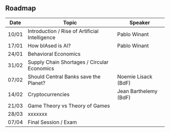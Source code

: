 ## Roadmap

| Date  | Topic                                              | Speaker                 |
| ----- | -------------------------------------------------- | ----------------------- |
| 10/01 | Introduction  / Rise of Artificial Intelligence    | Pablo Winant            |
| 17/01 | How bIAsed is AI?                                  | Pablo Winant            |
| 24/01 | Behavioral Economics                               |                         |
| 31/02 | Supply Chain Shortages  / Circular Economics       |                         |
| 07/02 | Should Central Banks save the Planet?              |  Noemie Lisack  (BdF)   |
| 14/02 | Cryptocurrencies                                   |  Jean Barthelemy (BdF)  |
| 21/03 |  Game Theory vs Theory of Games                    |                         |
| 28/03 |           xxxxxxx                                  |                         |
| 07/04 |  Final Session / Exam                              |                         |